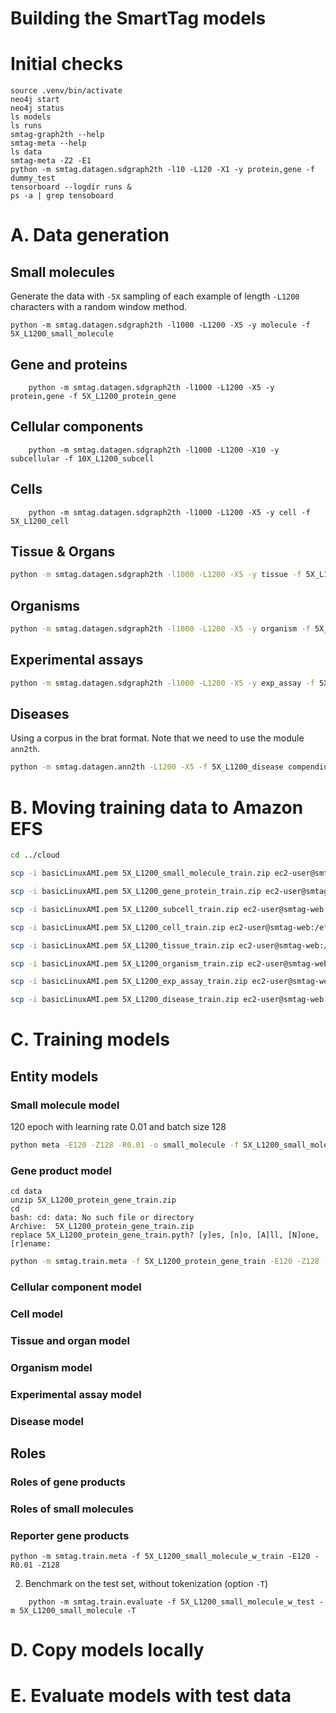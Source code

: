 
Building the SmartTag models
===

# Initial checks


    source .venv/bin/activate
    neo4j start
    neo4j status
    ls models
    ls runs
    smtag-graph2th --help
    smtag-meta --help
    ls data
    smtag-meta -Z2 -E1
    python -m smtag.datagen.sdgraph2th -l10 -L120 -X1 -y protein,gene -f dummy_test
    tensorboard --logdir runs &
    ps -a | grep tensoboard


# A. Data generation

## Small molecules

Generate the data with `-5X` sampling of each example of length `-L1200` characters with a random window method.

    python -m smtag.datagen.sdgraph2th -l1000 -L1200 -X5 -y molecule -f 5X_L1200_small_molecule


## Gene and proteins

```
    python -m smtag.datagen.sdgraph2th -l1000 -L1200 -X5 -y protein,gene -f 5X_L1200_protein_gene 
```

## Cellular components


```
    python -m smtag.datagen.sdgraph2th -l1000 -L1200 -X10 -y subcellular -f 10X_L1200_subcell
```

## Cells


```
    python -m smtag.datagen.sdgraph2th -l1000 -L1200 -X5 -y cell -f 5X_L1200_cell
```

## Tissue & Organs


```bash
python -m smtag.datagen.sdgraph2th -l1000 -L1200 -X5 -y tissue -f 5X_L1200_tissue
```

## Organisms


```bash
python -m smtag.datagen.sdgraph2th -l1000 -L1200 -X5 -y organism -f 5X_L1200_organism
```

## Experimental assays


```bash
python -m smtag.datagen.sdgraph2th -l1000 -L1200 -X5 -y exp_assay -f 5X_L1200_exp_assay
```

## Diseases
Using a corpus in the brat format. Note that we need to use the module `ann2th`.


```bash
python -m smtag.datagen.ann2th -L1200 -X5 -f 5X_L1200_disease compendium/ncbi_disease/train
```

# B. Moving training data to Amazon EFS


```bash
cd ../cloud
```


```bash
scp -i basicLinuxAMI.pem 5X_L1200_small_molecule_train.zip ec2-user@smtag-web:/efs/smtag/data/
```


```bash
scp -i basicLinuxAMI.pem 5X_L1200_gene_protein_train.zip ec2-user@smtag-web:/efs/smtag/data/
```


```bash
scp -i basicLinuxAMI.pem 5X_L1200_subcell_train.zip ec2-user@smtag-web:/efs/smtag/data/
```


```bash
scp -i basicLinuxAMI.pem 5X_L1200_cell_train.zip ec2-user@smtag-web:/efs/smtag/data/
```


```bash
scp -i basicLinuxAMI.pem 5X_L1200_tissue_train.zip ec2-user@smtag-web:/efs/smtag/data/
```


```bash
scp -i basicLinuxAMI.pem 5X_L1200_organism_train.zip ec2-user@smtag-web:/efs/smtag/data/
```


```bash
scp -i basicLinuxAMI.pem 5X_L1200_exp_assay_train.zip ec2-user@smtag-web:/efs/smtag/data/
```


```bash
scp -i basicLinuxAMI.pem 5X_L1200_disease_train.zip ec2-user@smtag-web:/efs/smtag/data/
```

# C. Training models

## Entity models

### Small molecule model
120 epoch with learning rate 0.01 and batch size 128


```bash
python meta -E120 -Z128 -R0.01 -o small_molecule -f 5X_L1200_small_molecule_train
```

### Gene product model


    cd data
    unzip 5X_L1200_protein_gene_train.zip
    cd
    bash: cd: data: No such file or directory
    Archive:  5X_L1200_protein_gene_train.zip
    replace 5X_L1200_protein_gene_train.pyth? [y]es, [n]o, [A]ll, [N]one, [r]ename: 


```bash
python -m smtag.train.meta -f 5X_L1200_protein_gene_train -E120 -Z128 -R 0.01 -o geneprod
```

### Cellular component model

### Cell model

### Tissue and organ model

### Organism model

### Experimental assay model

### Disease model 

## Roles

### Roles of gene products

### Roles of small molecules

### Reporter gene products


```
python -m smtag.train.meta -f 5X_L1200_small_molecule_w_train -E120 -R0.01 -Z128 
```


2. Benchmark on the test set, without tokenization (option `-T`)


```
    python -m smtag.train.evaluate -f 5X_L1200_small_molecule_w_test -m 5X_L1200_small_molecule -T
```

# D. Copy models locally

# E. Evaluate models with test data



